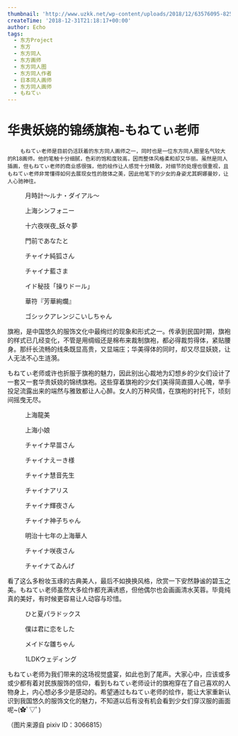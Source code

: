 ```yaml
---
thumbnail: 'http://www.uzkk.net/wp-content/uploads/2018/12/63576095-825x510.png'
createTime: '2018-12-31T21:18:17+00:00'
author: Echo
tags:
  - 东方Project
  - 东方
  - 东方同人
  - 东方画师
  - 东方同人图
  - 东方同人作者
  - 日本同人画师
  - 东方同人画师
  - もねてぃ
---
```


# 华贵妖娆的锦绣旗袍-もねてぃ老师

		もねてぃ老师是目前仍活跃着的东方同人画师之一，同时也是一位东方同人圈里名气较大的R18画师。他的笔触十分细腻，色彩的饱和度较高，因而整体风格柔和却又华丽。虽然是同人插画，但もねてぃ老师的商业感很强，他的绘作让人感觉十分精致，对细节的处理也很重视，且もねてぃ老师非常懂得如何去展现女性的肢体之美，因此他笔下的少女的身姿尤其婀娜曼妙，让人心驰神往。

<figure>
  <img src="http://www.uzkk.net/wp-content/uploads/2018/12/56844886_p0.jpg" alt=""/>
  <figcaption>月時計～ルナ・ダイアル～</figcaption>
</figure>

<figure>
  <img src="http://www.uzkk.net/wp-content/uploads/2018/12/57683628_p0.jpg" alt=""/>
  <figcaption>上海シンフォニー</figcaption>
</figure>

<figure>
  <img src="http://www.uzkk.net/wp-content/uploads/2018/12/72199641_p0.jpg" alt=""/>
  <figcaption>十六夜咲夜_妖々夢</figcaption>
</figure>

<figure>
  <img src="http://www.uzkk.net/wp-content/uploads/2018/12/66382172_p0.jpg" alt=""/>
  <figcaption>門前であなたと</figcaption>
</figure>

<figure>
  <img src="http://www.uzkk.net/wp-content/uploads/2018/12/54113164_p0.jpg" alt=""/>
  <figcaption>チャイナ純狐さん</figcaption>
</figure>

<figure>
  <img src="http://www.uzkk.net/wp-content/uploads/2018/12/56487980_p0.jpg" alt=""/>
  <figcaption>チャイナ藍さま</figcaption>
</figure>

<figure>
  <img src="http://www.uzkk.net/wp-content/uploads/2018/12/62834884_p0.jpg" alt=""/>
  <figcaption>イド秘技「操りドール」</figcaption>
</figure>

<figure>
  <img src="http://www.uzkk.net/wp-content/uploads/2018/12/63004325_p0.jpg" alt=""/>
  <figcaption>華符『芳華絢爛』</figcaption>
</figure>

<figure>
  <img src="http://www.uzkk.net/wp-content/uploads/2018/12/71225052_p0.jpg" alt=""/>
  <figcaption>ゴシックアレンジこいしちゃん</figcaption>
</figure>

旗袍，是中国悠久的服饰文化中最绚烂的现象和形式之一。传承到民国时期，旗袍的样式已几经变化，不管是用绸缎还是棉布来裁制旗袍，都必得裁剪得体，紧贴腰身。那纤长流畅的线条既显高贵，又显端庄；华美得体的同时，却又尽显妖娆，让人无法不心生涟漪。

もねてぃ老师或许也折服于旗袍的魅力，因此别出心裁地为幻想乡的少女们设计了一套又一套华贵妖娆的锦绣旗袍。这些穿着旗袍的少女们美得简直摄人心魄，举手投足流露出来的端然与雅致都让人心醉。女人的万种风情，在旗袍的衬托下，顷刻间摇曳无尽。

<figure>
  <img src="http://www.uzkk.net/wp-content/uploads/2018/12/60314538_p0.jpg" alt=""/>
  <figcaption>上海龍美</figcaption>
</figure>

<figure>
  <img src="http://www.uzkk.net/wp-content/uploads/2018/12/61855006_p0.jpg" alt=""/>
  <figcaption>上海小娘</figcaption>
</figure>

<figure>
  <img src="http://www.uzkk.net/wp-content/uploads/2018/12/63576095_p0.jpg" alt=""/>
  <figcaption>チャイナ早苗さん</figcaption>
</figure>

<figure>
  <img src="http://www.uzkk.net/wp-content/uploads/2018/12/59554554_p0.jpg" alt=""/>
  <figcaption>チャイナえーき様</figcaption>
</figure>

<figure>
  <img src="http://www.uzkk.net/wp-content/uploads/2018/12/59192484_p0.jpg" alt=""/>
  <figcaption>チャイナ慧音先生</figcaption>
</figure>

<figure>
  <img src="http://www.uzkk.net/wp-content/uploads/2018/12/60263222_p0.jpg" alt=""/>
  <figcaption>チャイナアリス</figcaption>
</figure>

<figure>
  <img src="http://www.uzkk.net/wp-content/uploads/2018/12/51683638_p0.jpg" alt=""/>
  <figcaption>チャイナ輝夜さん</figcaption>
</figure>

<figure>
  <img src="http://www.uzkk.net/wp-content/uploads/2018/12/54226413_p0.jpg" alt=""/>
  <figcaption>チャイナ神子ちゃん</figcaption>
</figure>

<figure>
  <img src="http://www.uzkk.net/wp-content/uploads/2018/12/70798219_p0.jpg" alt=""/>
  <figcaption>明治十七年の上海華人</figcaption>
</figure>

<figure>
  <img src="http://www.uzkk.net/wp-content/uploads/2018/12/54130821_p0-1.jpg" alt=""/>
  <figcaption>チャイナ咲夜さん</figcaption>
</figure>

<figure>
  <img src="http://www.uzkk.net/wp-content/uploads/2018/12/61838951_p0.jpg" alt=""/>
  <figcaption>チャイナてゐんげ</figcaption>
</figure>

看了这么多粉妆玉琢的古典美人，最后不如换换风格，欣赏一下安然静谧的碧玉之美。もねてぃ老师虽然大多绘作都充满诱惑，但他偶尔也会画画清水芙蓉。毕竟纯真的美好，有时候更容易让人动容与珍惜。

<figure>
  <img src="http://www.uzkk.net/wp-content/uploads/2018/12/45347790_p0.jpg" alt=""/>
  <figcaption>ひと夏パラドックス</figcaption>
</figure>

<figure>
  <img src="http://www.uzkk.net/wp-content/uploads/2018/12/46368171_p0.jpg" alt=""/>
  <figcaption>僕は君に恋をした</figcaption>
</figure>

<figure>
  <img src="http://www.uzkk.net/wp-content/uploads/2018/12/67745046_p0.jpg" alt=""/>
  <figcaption>メイドな雛ちゃん</figcaption>
</figure>

<figure>
  <img src="http://www.uzkk.net/wp-content/uploads/2018/12/54053568_p0.jpg" alt=""/>
  <figcaption>1LDKウェディング</figcaption>
</figure>

もねてぃ老师为我们带来的这场视觉盛宴，如此也到了尾声。大家心中，应该或多或少都有着对民族服饰的信仰，看到もねてぃ老师设计的旗袍穿在了自己喜欢的人物身上，内心想必多少是感动的。希望通过もねてぃ老师的绘作，能让大家重新认识到我国悠久的服饰文化的魅力，不知道以后有没有机会看到少女们穿汉服的画面呢~(✿ﾟ▽ﾟ)

（图片来源自 pixiv ID：3066815）
